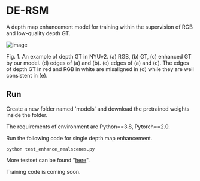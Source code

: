 # DE-RSM
A depth map enhancement model for training within the supervision of RGB and low-quality depth GT.

![image](https://github.com/dangdang17/DE-RSM/assets/78062148/da8c9d28-7367-48f2-904f-81159ac3ecfa)

Fig. 1. An example of depth GT in NYUv2. (a) RGB, (b) GT, (c) enhanced GT by our model. (d) edges of (a) and (b). (e) edges of (a) and (c). The edges of depth GT in red and RGB in white are misaligned in (d) while they are well consistent in (e).

## Run
Create a new folder named 'models' and download the pretrained weights inside the folder.

The requirements of environment are Python==3.8, Pytorch==2.0.

Run the following code for single depth map enhancement.

```python test_enhance_realscenes.py```

More testset can be found "[here](https://github.com/Wang-xjtu/G2-MonoDepth)".

Training code is coming soon.
